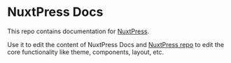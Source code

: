 # NuxtPress Docs

This repo contains documentation for [NuxtPress](https://github.com/jd-solanki/nuxtpress).

Use it to edit the content of NuxtPress Docs and [NuxtPress repo](https://github.com/jd-solanki/nuxtpress) to edit the core functionality like theme, components, layout, etc.
